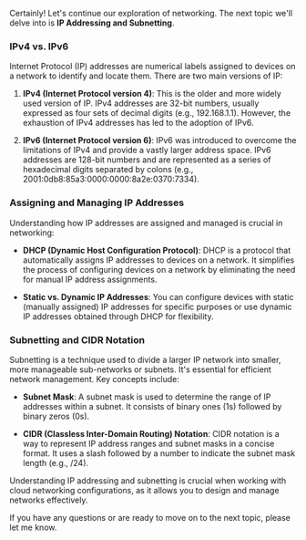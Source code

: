 Certainly! Let's continue our exploration of networking. The next topic we'll delve into is **IP Addressing and Subnetting**.

### IPv4 vs. IPv6

Internet Protocol (IP) addresses are numerical labels assigned to devices on a network to identify and locate them. There are two main versions of IP:

1. **IPv4 (Internet Protocol version 4)**: This is the older and more widely used version of IP. IPv4 addresses are 32-bit numbers, usually expressed as four sets of decimal digits (e.g., 192.168.1.1). However, the exhaustion of IPv4 addresses has led to the adoption of IPv6.

2. **IPv6 (Internet Protocol version 6)**: IPv6 was introduced to overcome the limitations of IPv4 and provide a vastly larger address space. IPv6 addresses are 128-bit numbers and are represented as a series of hexadecimal digits separated by colons (e.g., 2001:0db8:85a3:0000:0000:8a2e:0370:7334).

### Assigning and Managing IP Addresses

Understanding how IP addresses are assigned and managed is crucial in networking:

- **DHCP (Dynamic Host Configuration Protocol)**: DHCP is a protocol that automatically assigns IP addresses to devices on a network. It simplifies the process of configuring devices on a network by eliminating the need for manual IP address assignments.

- **Static vs. Dynamic IP Addresses**: You can configure devices with static (manually assigned) IP addresses for specific purposes or use dynamic IP addresses obtained through DHCP for flexibility.

### Subnetting and CIDR Notation

Subnetting is a technique used to divide a larger IP network into smaller, more manageable sub-networks or subnets. It's essential for efficient network management. Key concepts include:

- **Subnet Mask**: A subnet mask is used to determine the range of IP addresses within a subnet. It consists of binary ones (1s) followed by binary zeros (0s).

- **CIDR (Classless Inter-Domain Routing) Notation**: CIDR notation is a way to represent IP address ranges and subnet masks in a concise format. It uses a slash followed by a number to indicate the subnet mask length (e.g., /24).

Understanding IP addressing and subnetting is crucial when working with cloud networking configurations, as it allows you to design and manage networks effectively.

If you have any questions or are ready to move on to the next topic, please let me know.
